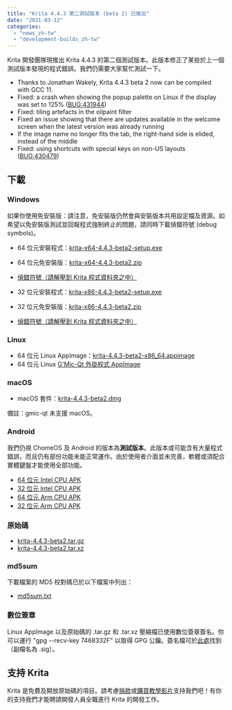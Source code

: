 ```yaml
---
title: "Krita 4.4.3 第二測試版本 (beta 2) 已推出"
date: "2021-03-12"
categories: 
  - "news_zh-tw"
  - "development-builds_zh-tw"
---
```


Krita 開發團隊現推出 Krita 4.4.3 的第二個測試版本。此版本修正了某些於上一個測試版本發現的程式錯誤。我們仍需要大家幫忙測試一下。

- Thanks to Jonathan Wakely, Krita 4.4.3 beta 2 now can be compiled with GCC 11.
- Fixed: a crash when showing the popup palette on Linux if the display was set to 125% ([BUG:431944](https://bugs.kde.org/show_bug.cgi?id=431944))
- Fixed: tiling artefacts in the oilpaint filter
- Fixed an issue showing that there are updates available in the welcome screen when the latest version was already running
- If the image name no longer fits the tab, the right-hand side is elided, instead of the middle
- Fixed: using shortcuts with special keys on non-US layouts ([BUG:430479](https://bugs.kde.org/show_bug.cgi?id=430479))

## 下載

### Windows

如果你使用免安裝版：請注意，免安裝版仍然會與安裝版本共用設定檔及資源。如希望以免安裝版測試並回報程式強制終止的問題，請同時下載偵錯符號 (debug symbols)。

- 64 位元安裝程式：[krita-x64-4.4.3-beta2-setup.exe](https://download.kde.org/unstable/krita/4.4.3-beta2/krita-x64-4.4.3-beta2-setup.exe)
- 64 位元免安裝版：[krita-x64-4.4.3-beta2.zip](https://download.kde.org/unstable/krita/4.4.3-beta2/krita-x64-4.4.3-beta2.zip)
- [偵錯符號（請解壓到 Krita 程式資料夾之中）](https://download.kde.org/unstable/krita/4.4.3-beta2/krita-x64-4.4.3-beta2-dbg.zip)

- 32 位元安裝程式：[krita-x86-4.4.3-beta2-setup.exe](https://download.kde.org/unstable/krita/4.4.3-beta2/krita-x86-4.4.3-beta2-setup.exe)
- 32 位元免安裝版：[krita-x86-4.4.3-beta2.zip](https://download.kde.org/unstable/krita/4.4.3-beta2/krita-x86-4.4.3-beta2.zip)
- [偵錯符號（請解壓到 Krita 程式資料夾之中）](https://download.kde.org/unstable/krita/4.4.3-beta2/krita-x86-4.4.3-beta2-dbg.zip)

### Linux

- 64 位元 Linux AppImage：[krita-4.4.3-beta2-x86_64.appimage](https://download.kde.org/unstable/krita/4.4.3-beta2/krita-4.4.3-beta2-x86_64.appimage)
- 64 位元 Linux [G'Mic-Qt 外掛程式 AppImage](https://download.kde.org/unstable/krita/4.4.3-beta2/gmic_krita_qt-x86_64.appimage)

### macOS

- macOS 套件：[krita-4.4.3-beta2.dmg](https://download.kde.org/unstable/krita/4.4.3-beta2/krita-4.4.3-beta2.dmg)

備註：gmic-qt 未支援 macOS。

### Android

我們仍視 ChomeOS 及 Android 的版本為**測試版本**。此版本或可能含有大量程式錯誤，而且仍有部份功能未能正常運作。由於使用者介面並未完善，軟體或須配合實體鍵盤才能使用全部功能。

- [64 位元 Intel CPU APK](https://download.kde.org/unstable/krita/4.4.3-beta2/krita_x86_64_apk-4.4.3-beta2.apk)
- [32 位元 Intel CPU APK](https://download.kde.org/unstable/krita/4.4.3-beta2/krita_x86_apk-4.4.3-beta2.apk)
- [64 位元 Arm CPU APK](https://download.kde.org/unstable/krita/4.4.3-beta2/krita_arm64-v8a_apk-4.4.3-beta2.apk)
- [32 位元 Arm CPU APK](https://download.kde.org/unstable/krita/4.4.3-beta2/krita_armeabi-v7a_apk-4.4.3-beta2.apk)

### 原始碼

- [krita-4.4.3-beta2.tar.gz](https://download.kde.org/unstable/krita/4.4.3-beta2/krita-4.4.3-beta2.tar.gz)
- [krita-4.4.3-beta2.tar.xz](https://download.kde.org/unstable/krita/4.4.3-beta2/krita-4.4.3-beta2.tar.xz)

### md5sum

下載檔案的 MD5 校對碼已於以下檔案中列出：

- [md5sum.txt](https://download.kde.org/unstable/krita/4.4.3-beta2/md5sum.txt)

### 數位簽章

Linux AppImage 以及原始碼的 .tar.gz 和 .tar.xz 壓縮檔已使用數位簽章簽名。你可以運行 "gpg --recv-key 7468332F" 以取得 GPG 公鑰。簽名檔可於[此處](https://download.kde.org/unstable/krita/4.4.3-beta2/)找到（副檔名為 .sig）。

## 支持 Krita

Krita 是免費及開放原始碼的項目。請考慮[捐款](https://krita.org/en/support-us/donations/)或[購買教學影片](https://krita.org/en/shop/)支持我們吧！有你的支持我們才能聘請開發人員全職進行 Krita 的開發工作。
